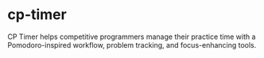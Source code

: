 # cp-timer
CP Timer helps competitive programmers manage their practice time with a Pomodoro-inspired workflow, problem tracking, and focus-enhancing tools.

